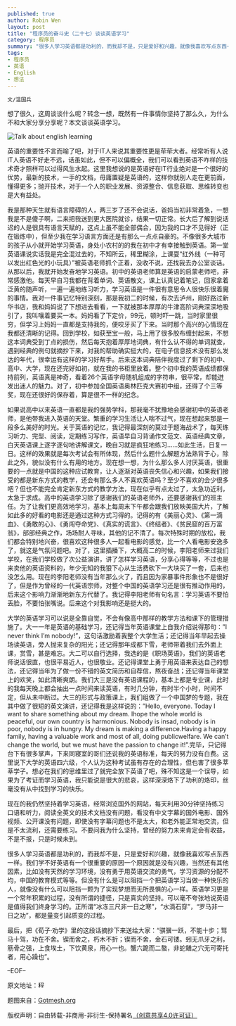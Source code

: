 ```yaml
---
published: true
author: Robin Wen
layout: post
title: "程序员的奋斗史（二十七）谈谈英语学习"
category: 程序员
summary: "很多人学习英语都是功利的，而我却不是，只是爱好和兴趣，就像我喜欢写点东西一样。我们学不好英语有一个很重要的原因一个原因就是没有兴趣，当然还有其他因素，比如没有天然的学习环境，没有勇于用英语交流的勇气，学习资源的分配不均，中国的教育模式等等。但没有什么是可以阻挡一个把英语学习当做一种快乐的人，就像没有什么可以阻挡一颗为了实现梦想而无所畏惧的心一样。英语学习更是一个常年积累的过程，没有所谓的捷径，只是真实的坚持。可以毫不夸张地说英语是值得我们终身学习的。正所谓“冰冻三尺非一日之寒”，“水滴石穿”，“罗马非一日之功”，都是量变引起质变的过程。"
tags: 
- 程序员
- 英语
- English
- 想法
---
```


`文/温国兵`

想了很久，这周谈谈什么呢？转念一想，既然有一件事情你坚持了那么久，为什么不和大家分享分享呢？本文谈谈英语学习。

![Talk about english learning](https://cdn.wenguobing.com/yXAEDWE.png)

英语的重要性不言而喻了吧，对于IT人来说其重要性更是荦荦大者。经常听有人说IT人英语不好走不远，话虽如此，但不可以偏概全，我们可以看到英语不咋样的技术奇才照样可以过得风生水起。这里我想说的是英语好在IT行业绝对是一个很好的优势，最新的技术，一手的文档，毋庸置疑是英语的，这样你就别人走在更前面，懂得更多；抛开技术，对于一个人的职业发展、资源整合、信息获取、思维转变也是大有益处。

我是那种天生就有语言障碍的人，两三岁了还不会说话，爸妈当初非常着急，一想我是不是傻子啊，二来把我送到更大医院就诊，结果一切正常。长大后了解到说话迟的人是很具有语言天赋的，这点上虽不能全部偶合，因为我的口才不见得好（正在锻炼中），但至少我在学习语言方面还是有那么一点点自豪的。不像很多大城市的孩子从小就开始学习英语，身处小农村的的我在初中才有幸接触到英语。第一堂英语课说实话我是完全混过去的，不知所云，稀里糊涂，上课耍“红外线（一种可以发出红色光的小玩具）”被英语老师抓个正着，没收不说，还找我去办公室谈话。从那以后，我就开始发奋地学习英语。初中的英语老师算是英语的启蒙老师吧，非常感激他。每天早自习我都在背着单词、英语散文，课上认真记着笔记，回家拿着泛黄的随声听，一遍一遍地练习听力，学习英语是一件很有意思令人很快乐很着魔的事情。我对一件事记忆特别深刻，那是我初二的时候，有次去泸州，刚好路过新华书店，我和妈妈说了下想进去看看，一下就被那本厚厚的牛津高阶词典深深地吸引了，我叫嚷着要买一本。妈妈看了下定价，99元，顿时吓一跳，当时家里很穷，但学习上妈妈一直都是支持我的，便咬牙买了下来。当时那个高兴的心情现在我都还清晰的记得。回到学校，如获至宝一般，马上用了很多胶布缠封起来，不想这本词典受到丁点的损伤，然后每天抱着厚厚地词典，有什么认不得的单词就查，遇到经典的例句就摘抄下来，对我的帮助确实挺大的，在电子信息技术没有那么发达的年代，很幸运有这样的学习好帮手。后来这本词典陪伴我度过了剩下的初中、高中、大学，现在还完好如初，就在我的书柜里放着。整个初中我的英语成绩都保持前列，英语真是神奇，看着26个英语字母随机组成的字符串，很平常，却能迸发出迷人的魅力。对了，初中参加全国英语奥林匹克大赛初中组，还得了个三等奖，现在还很好的保存着，算是很不一样的纪念。

如果说高中以来英语一直都是我的强势学科，那我毫不犹豫地会感谢初中的英语老师，是他带我进入英语的天堂。繁重的学习生活让人喘不过气，现在想起来那是一段多么美好的时光。关于英语的记忆，我记得最深刻的莫过于题海战术了，每天练习听力、完型、阅读，定期练习写作，英语早自习背诵作文范文、英语经典文章，白天英语课上逐字逐句地讲解课文，晚自习就是疯狂地练习……如此生活，日复一日。这样的效果就是每次考试会有所体现，然后什么题什么解题方法熟背于心，除此之外，貌似没有什么有用的地方。现在想一想，为什么那么多人讨厌英语，很重要的一点就是中国的这种应试教育，让人逐渐对英语丧失信心和兴趣，如果我们接受的都是新东方式的教学，还会有那么多人不喜欢英语吗？至少不喜欢的会少很多吧？但也不能完全肯定新东方式的教学方法，现在似乎有点太过了，太急功近利，太急于求成。高中的英语学习除了感谢我们的英语老师外，还要感谢我们的班主任。为了让我们更高效地学习，基本上每周末下午都会跟我们放映美国大片，了解如此多的好看的电影还是通过这种方式习得的。记得的有《美丽心灵》、《第一滴血》、《勇敢的心》、《勇闯夺命党》、《真实的谎言》、《终结者》、《贫民窟的百万富翁》，部部经典之作，场场耐人寻味，其他的记不清了。每次特殊时期的放松，我们都会特别地兴奋，很喜欢这种很多人一起看电影的感觉，比一个人看电影安逸多了，就这是气氛问题吧。对了，这里插播下，大概高二的时候，李阳老师来过我们学校，在我们学校做了次公益演讲，讲了怎样学习英语，分享心得等等，不过也是来卖他的英语资料的，年少无知的我狠下心从生活费砍下一大块买了一套，后来也没怎么用。现在的李阳老师没有当年那么火了，而且因为家暴事件形象也不是很好了，但是作为曾经的一代英语宗师，对整个中国的英语学习还是很有推动作用的，后来这个影响力渐渐地新东方代替了。我记得李阳老师有句名言：学习英语不要怕丢脸，不要怕张嘴说。后来这个对我影响还是挺大的。

大学的英语学习可以说是全靠自觉，不会有像高中那样的教学方法和课下的管理措施了。大一一年是英语的基础学习，还记得当年英语课堂上自我介绍说得那句：”I never think I’m nobody!”，这句话激励着我整个大学生活；还记得当年早起去操场读英语，旁人抛来复杂的阳光；还记得那年成都下雪，老师带着我们去外面上课，赏雪，甚是难忘。大二可以自行选择，我选的是《职场英语》，我们的英语老师说话很直，也很平易近人，也很敬业。还记得课堂上勇于用英语来表达自己的想法，还记得当年为了做一份不错的英文简历和自荐信，熬夜奋战；还记得当年课堂上的欢笑，如此清晰爽朗。我们大三是没有英语课程的，基本上都是专业课，此时的我每天晚上都会抽出一点时间来读英语，有时几分钟，有时半个小时，时间不定，但从未中断过。大三的形式与政策课上，我们组做了一个中国梦的专题，我在其中做了很短的英文演讲，还记得我是这样说的：”Hello, everyone. Today I want to share something about my dream. Ihope the whole world is peaceful, our own country is harmonious. Nobody is insad, nobody is in poor, nobody is in hungry. My dream is making a difference.Having a happy family, having a valuable work and most of all, doing publicwelfare. We can’t change the world, but we must have the passion to change it!”.完毕，只记得台下有很多掌声，下来同寝室的哥们还说我的英语标准，每天的努力没有白费。这里说下大学的英语四六级，个人认为这种考试虽有存在的合理性，但也害了很多莘莘学子。想必在我们的思维里过了就完全放下英语了吧，殊不知这是一个误导，如果为了考证而学习英语，我只能说是很大的悲哀，这样深深烙下了功利的烙印，丝毫没有从中找到学习的快乐。

现在的我仍然坚持着学习英语，经常浏览国外的网站，每天利用30分钟坚持练习口语和听力，阅读全英文的技术文档没有问题，看没有中文字幕的国外电影、国外视频、公开课没有问题，即使没有字幕问题也不是太大，和老外能正常地交流，但是不太流利，还需要练习。不要问我为什么坚持，曾经的努力未来肯定会有收益，不是不报，只是时候未到。

很多人学习英语都是功利的，而我却不是，只是爱好和兴趣，就像我喜欢写点东西一样。我们学不好英语有一个很重要的原因一个原因就是没有兴趣，当然还有其他因素，比如没有天然的学习环境，没有勇于用英语交流的勇气，学习资源的分配不均，中国的教育模式等等。但没有什么是可以阻挡一个把英语学习当做一种快乐的人，就像没有什么可以阻挡一颗为了实现梦想而无所畏惧的心一样。英语学习更是一个常年积累的过程，没有所谓的捷径，只是真实的坚持。可以毫不夸张地说英语是值得我们终身学习的。正所谓“冰冻三尺非一日之寒”，“水滴石穿”，“罗马非一日之功”，都是量变引起质变的过程。

最后，把《荀子·劝学》里的这段话摘抄下来送给大家：“骐骥一跃，不能十步；驽马十驾，功在不舍。锲而舍之，朽木不折；锲而不舍，金石可镂。蚓无爪牙之利，筋骨之强，上食埃土，下饮黄泉，用心一也。蟹六跪而二螯，非蛇鳝之穴无可寄托者，用心躁也”。

–EOF–

原文地址：<a href="http://blog.csdn.net/justdb/article/details/9863479" target="_blank"><img src="https://cdn.wenguobing.com/BROigUO.jpg" title="程序员的奋斗史（二十七）谈谈英语学习" height="16px" width="16px" border="0" alt="程序员的奋斗史（二十七）谈谈英语学习" /></a>

题图来自：<a href="http://www.gotmesh.org/category/dos-and-donts/" target="_blank">Gotmesh.org</a>

版权声明：自由转载-非商用-非衍生-保持署名<a href="http://creativecommons.org/licenses/by-nc-nd/4.0/deed.zh" target="_blank">（创意共享4.0许可证）</a>
